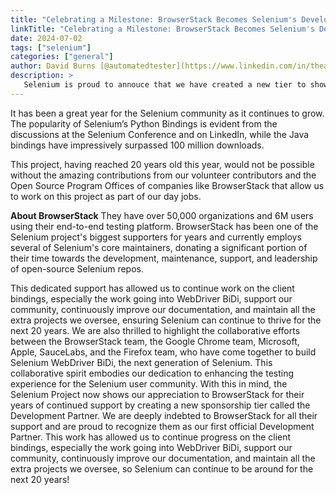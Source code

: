 ```yaml
---
title: "Celebrating a Milestone: BrowserStack Becomes Selenium's Development Partner"
linkTitle: "Celebrating a Milestone: BrowserStack Becomes Selenium's Development Partner"
date: 2024-07-02
tags: ["selenium"]
categories: ["general"]
author: David Burns [@automatedtester](https://www.linkedin.com/in/theautomatedtester/)
description: >
   Selenium is proud to annouce that we have created a new tier to show the appreciation of the companies that support us.
---
```


It has been a great year for the Selenium community as it continues to grow. The popularity of Selenium’s Python Bindings is evident from the discussions at the Selenium Conference and on LinkedIn, while the Java bindings have impressively surpassed 100 million downloads.

This project, having reached 20 years old this year, would not be possible without the amazing contributions from our volunteer contributors and the Open Source Program Offices of companies like BrowserStack that allow us to work on this project as part of our day jobs.

**About BrowserStack**
They have over 50,000 organizations and 6M users using their end-to-end testing platform. BrowserStack has been one of the Selenium project's biggest supporters for years and currently employs several of Selenium's core maintainers, donating a significant portion of their time towards the development, maintenance, support, and leadership of open-source Selenium repos.

This dedicated support has allowed us to continue work on the client bindings, especially the work going into WebDriver BiDi, support our community, continuously improve our documentation, and maintain all the extra projects we oversee, ensuring Selenium can continue to thrive for the next 20 years.
We are also thrilled to highlight the collaborative efforts between the BrowserStack team, the Google Chrome team, Microsoft, Apple, SauceLabs, and the Firefox team, who have come together to build Selenium WebDriver BiDi, the next generation of Selenium. This collaborative spirit embodies our dedication to enhancing the testing experience for the Selenium user community.
With this in mind, the Selenium Project now shows our appreciation to BrowserStack for their years of continued support by creating a new sponsorship tier called the Development Partner.
We are deeply indebted to BrowserStack for all their support and are proud to recognize them as our first official Development Partner. This work has allowed us to continue progress on the client bindings, especially the work going into WebDriver BiDi, support our community, continuously improve our documentation, and maintain all the extra projects we oversee, so Selenium can continue to be around for the next 20 years!

